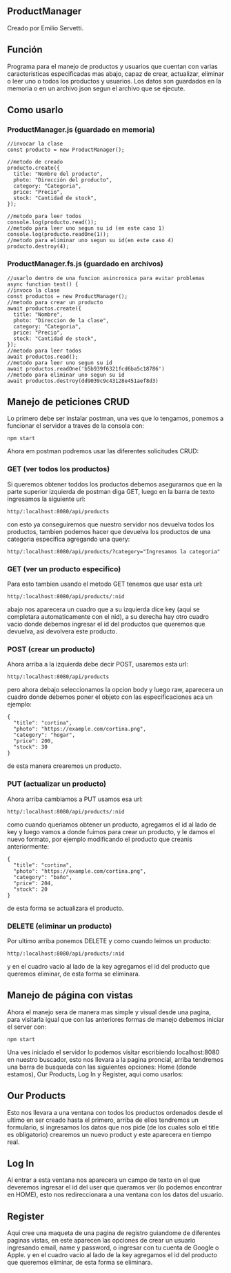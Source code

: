 ## ProductManager
Creado por Emilio Servetti.
## Función

Programa para el manejo de productos y usuarios que cuentan con varias caracteristicas especificadas mas abajo, capaz de crear, actualizar, eliminar o leer uno o todos los productos y usuarios.
Los datos son guardados en la memoria o en un archivo json segun el archivo que se ejecute.
## Como usarlo
### ProductManager.js (guardado en memoria)
```
//invocar la clase
const producto = new ProductManager();

//metodo de creado
producto.create({
  title: "Nombre del producto",
  photo: "Dirección del producto",
  category: "Categoria",
  price: "Precio",
  stock: "Cantidad de stock",
});

//metodo para leer todos
console.log(producto.read());
//metodo para leer uno segun su id (en este caso 1)
console.log(producto.readOne(1));
//metodo para eliminar uno segun su id(en este caso 4)
producto.destroy(4);
```
### ProductManager.fs.js (guardado en archivos)
```
//usarlo dentro de una funcion asincronica para evitar problemas
async function test() {
//invoco la clase
const productos = new ProductManager();
//metodo para crear un producto
await productos.create({
  title: "Nombre",
  photo: "Direccion de la clase",
  category: "Categoria",
  price: "Precio",
  stock: "Cantidad de stock",
});
//metodo para leer todos 
await productos.read();
//metodo para leer uno segun su id
await productos.readOne('b5b939f6321fcd6ba5c18786')
//metodo para eliminar uno segun su id
await productos.destroy(dd9039c9c43128e451aef8d3)

```

## Manejo de peticiones CRUD
Lo primero debe ser instalar postman, una ves que lo tengamos, ponemos a funcionar el servidor a traves de la consola con: 
```
npm start
```
Ahora em postman podremos usar las diferentes solicitudes CRUD:
### GET (ver todos los productos)
Si queremos obtener toddos los productos debemos asegurarnos que en la parte superior izquierda de postman diga GET, luego en la barra de texto ingresamos la siguiente url:
```
http/:localhost:8080/api/products
```
con esto ya conseguiremos que nuestro servidor nos devuelva todos los productos, tambien podemos hacer que devuelva los productos de una categoria especifica agregando una query:
```
http/:localhost:8080/api/products/?category="Ingresamos la categoria"
```
### GET (ver un producto especifico)
Para esto tambien usando el metodo GET tenemos que usar esta url:
```
http/:localhost:8080/api/products/:nid
```
abajo nos aparecera un cuadro que a su izquierda dice key (aqui se completara automaticamente con el nid), a su derecha hay otro cuadro vacio donde debemos ingresar el id del productos que queremos que devuelva, asi devolvera este producto.
### POST (crear un producto)
Ahora arriba a la izquierda debe decir POST, usaremos esta url:
```
http/:localhost:8080/api/products
```
pero ahora debajo seleccionamos la opcion body y luego raw, aparecera un cuadro donde debemos poner el objeto con las especificaciones aca un ejemplo:
```
{
  "title": "cortina",
  "photo": "https://example.com/cortina.png",
  "category": "hogar",
  "price": 200,
  "stock": 30
}
```
de esta manera crearemos un producto.
### PUT (actualizar un producto)
Ahora arriba cambiamos a PUT usamos esa url:
```
http/:localhost:8080/api/products/:nid
```
como cuando queriamos obtener un producto, agregamos el id al lado de key y luego vamos a donde fuimos para crear un producto, y le damos el nuevo formato, por ejemplo modificando el producto que creanis anteriormente:
```
{
  "title": "cortina",
  "photo": "https://example.com/cortina.png",
  "category": "baño",
  "price": 204,
  "stock": 20
}
```
de esta forma se actualizara el producto.
### DELETE (eliminar un producto)
Por ultimo arriba ponemos DELETE y como cuando leimos un producto:
```
http/:localhost:8080/api/products/:nid
```
y en el cuadro vacio al lado de la key agregamos el id del producto que queremos eliminar, de esta forma se eliminara.
## Manejo de página con vistas
Ahora el manejo sera de manera mas simple y visual desde una pagina, para visitarla igual que con las anteriores formas de manejo debemos iniciar el server con:
```
npm start
```
Una ves iniciado el servidor lo podemos visitar escribiendo localhost:8080 en nuestro buscador, esto nos llevara a la pagina proncial, arriba tendremos una barra de busqueda con las siguientes opciones: Home (donde estamos), Our Products, Log In y Register, aqui como usarlos:
## Our Products
Esto nos llevara a una ventana con todos los productos ordenados desde el ultimo en ser creado hasta el primero, arriba de ellos tendremos un formulario, si ingresamos los datos que nos pide (de los cuales solo el title es obligatorio) crearemos un nuevo product y este aparecera en tiempo real.
## Log In 
Al entrar a esta ventana nos aparecera un campo de texto en el que deveremos ingresar el id del user que queramos ver (lo podemos encontrar en HOME), esto nos redireccionara a una ventana con los datos del usuario.
## Register
Aqui cree una maqueta de una pagina de registro guiandome de diferentes paginas vistas, en este aparecen las opciones de crear un usuario ingresando email, name y password, o ingresar con tu cuenta de Google o Apple.
y en el cuadro vacio al lado de la key agregamos el id del producto que queremos eliminar, de esta forma se eliminara.

